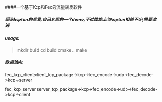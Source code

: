 ####一个基于Kcp和Fec的流量转发软件

##### 受到kcptun的启发,自己实现的一个demo,不过性能上和kcptun相差不少,需要改进

##### usage:

> mkdir build
> cd build
> cmake ..
> make

##### 数据流向:

fec_kcp_client:client_tcp_package->kcp->fec_encode->udp->fec_decode->kcp->server

fec_kcp_server:server_tcp_package->kcp->fec_encode->udp->fec_decode->kcp->client
